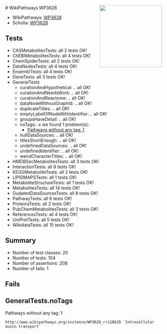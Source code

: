 <img style="float: right; width: 200px" src="https://upload.wikimedia.org/wikipedia/commons/thumb/8/83/Wplogo_with_text_500.png/640px-Wplogo_with_text_500.png" />
# WikiPathways WP3628

* WikiPathways: [WP3628](https://new.wikipathways.org/pathways/WP3628)
* Scholia: [WP3628](https://scholia.toolforge.org/wikipathways/WP3628)
## Tests
* CASMetabolitesTests: all 2 tests OK!
* ChEBIMetabolitesTests: all 4 tests OK!
* ChemSpiderTests: all 2 tests OK!
* DataNodesTests: all 4 tests OK!
* EnsemblTests: all 4 tests OK!
* GeneTests: all 3 tests OK!
* GeneralTests
    * curationAndHypothetical: .. all OK!
    * curationAndNeedsWork: .. all OK!
    * curationAndReactome: .. all OK!
    * dataNodeWithoutGraphId: .. all OK!
    * duplicateTitles: .. all OK!
    * emptyLabelOfNodeWithIdentifier: .. all OK!
    * groupsHaveDetail: .. all OK!
    * noTags: .x we found 1 problem(s):
        * [Pathways without any tag: 1](#b5a30a81)
    * nullDataSources: .. all OK!
    * titlesShortEnough: .. all OK!
    * undefinedDataSources: .. all OK!
    * undefinedIdentifier: .. all OK!
    * weirdCharacterTitles: .. all OK!
* HMDBSecMetabolitesTests: all 3 tests OK!
* InteractionTests: all 8 tests OK!
* KEGGMetaboliteTests: all 2 tests OK!
* LIPIDMAPSTests: all 1 tests OK!
* MetaboliteStructureTests: all 1 tests OK!
* MetabolitesTests: all 14 tests OK!
* OudatedDataSourcesTests: all 8 tests OK!
* PathwayTests: all 6 tests OK!
* ProteinsTests: all 2 tests OK!
* PubChemMetabolitesTests: all 3 tests OK!
* ReferencesTests: all 4 tests OK!
* UniProtTests: all 5 tests OK!
* WikidataTests: all 15 tests OK!


## Summary

* Number of test classes: 20
* Number of tests: 104
* Number of assertions: 208
* Number of fails: 1

## Fails

<a name="b5a30a81" />

## GeneralTests.noTags

Pathways without any tag: 1
```
http://www.wikipathways.org/instance/WP3628_rr118620 'Intracellular auxin transport' 
```

